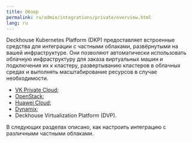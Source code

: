 ```yaml
---
title: Обзор
permalink: ru/admin/integrations/private/overview.html
lang: ru
---
```


Deckhouse Kubernetes Platform (DKP) предоставляет встроенные средства для интеграции с частными облаками, развёрнутыми на вашей инфраструктуре. Они позволяют автоматически использовать облачную инфраструктуру для заказа виртуальных машин и подключения их к кластеру, развертыванию кластеров в облачных средах и выполнять масштабирование ресурсов в случае необходимости.

- [VK Private Cloud](./vk/сonnection-and-authorization.html);
- [OpenStack](./openstack/сonnection-and-authorization.html);
- [Huawei Cloud](./huaweicloud/huawei-authorization.html);
- [Dynamix](./dynamix/dynamix-authorization.html);
- Deckhouse Virtualization Platform (DVP).

В следующих разделах описано, как настроить интеграцию с различными частными облаками.
